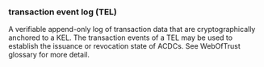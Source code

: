 ### transaction event log (TEL)

A verifiable append-only log of transaction data that are cryptographically anchored to a KEL. The transaction events of a TEL may be used to establish the issuance or revocation state of ACDCs. See WebOfTrust glossary for more detail.
